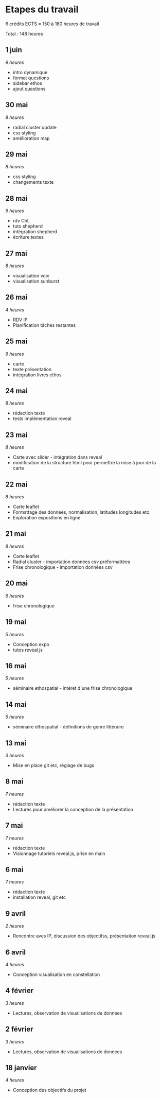 # Etapes du travail

6 crédits ECTS = 150 à 180 heures de travail

Total : 148 heures



## 1 juin
*9 heures*

- intro dynamique
- format questions
- sidebar ethos
- ajout questions

## 30 mai
*8 heures*

- radial cluster update
- css styling 
- amélioration map 

## 29 mai
*8 heures*

- css styling
- changements texte

## 28 mai 
*9 heures*

- rdv ChL
- tuto shepherd 
- intégration shepherd
- écriture textes

## 27 mai 
*8 heures*

- visualisation voix
- visualisation sunburst

## 26 mai
*4 heures*

- RDV IP
- Planification tâches restantes

## 25 mai
*9 heures*

- carte
- texte présentation
- intégration livres ethos

## 24 mai
*8 heures*

- rédaction texte
- tests implémentation reveal

## 23 mai 
*8 heures*

- Carte avec slider - intégration dans reveal
- modification de la structure html pour permettre la mise à jour de la carte

## 22 mai
*8 heures*

- Carte leaflet
- Formattage des données, normalisation, latitudes longitudes etc.
- Exploration expositions en ligne

## 21 mai
*8 heures*
- Carte leaflet
- Radial cluster - importation données csv préformattées
- Frise chronologique - importation données csv

## 20 mai
*6 heures*

- frise chronologique

## 19 mai
*5 heures*

- Conception expo
- tutos reveal.js

## 16 mai
*5 heures*

- séminaire ethospatial - intéret d'une frise chronologique

## 14 mai
*5 heures*

- séminaire ethospatial - définitions de genre littéraire

## 13 mai
*3 heures*

- Mise en place git etc, réglage de bugs

## 8 mai  
*7 heures*

- rédaction texte 
- Lectures pour améliorer la conception de la présentation

## 7 mai  
*7 heures*  

- rédaction texte 
- Visionnage tutoriels reveal.js, prise en main

## 6 mai  
*7 heures*

- rédaction texte 
- installation reveal, git etc

## 9 avril
*2 heures*

- Rencontre aves IP, discussion des objectifss, présentation reveal.js

## 6 avril  
*4 heures*  

- Conception visualisation en constellation

## 4 février
*3 heures*

- Lectures, observation de visualisations de données

## 2 février
*3 heures*

- Lectures, observation de visualisations de données

## 18 janvier
*4 heures*

- Conception des objectifs du projet




